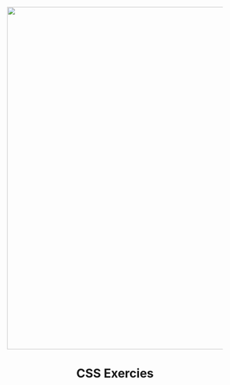 <p align="center">
  <img src="https://github.com/ozkannbuyuk/css-exercises/assets/111967202/70cb9d34-2217-43e2-82da-ab8a1a7983e7" width="800" />
</p>

<h1 align="center">
   CSS Exercies
</h1>
